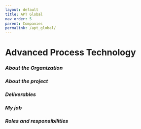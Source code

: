 ```yaml
---
layout: default
title: APT Global
nav_order: 5
parent: Companies
permalink: /apt_global/
---
```

# Advanced Process Technology

### ***About the Organization***

### ***About the project***

### ***Deliverables***

### ***My job***

### ***Roles and responsibilities***